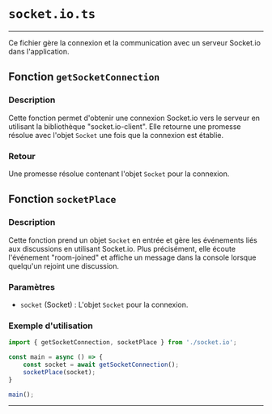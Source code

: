 # `socket.io.ts`
---

Ce fichier gère la connexion et la communication avec un serveur Socket.io dans l'application.

## Fonction `getSocketConnection`

### Description
Cette fonction permet d'obtenir une connexion Socket.io vers le serveur en utilisant la bibliothèque "socket.io-client". Elle retourne une promesse résolue avec l'objet `Socket` une fois que la connexion est établie.

### Retour
Une promesse résolue contenant l'objet `Socket` pour la connexion.

## Fonction `socketPlace`

### Description
Cette fonction prend un objet `Socket` en entrée et gère les événements liés aux discussions en utilisant Socket.io. Plus précisément, elle écoute l'événement "room-joined" et affiche un message dans la console lorsque quelqu'un rejoint une discussion.

### Paramètres
- `socket` (Socket) : L'objet `Socket` pour la connexion.

### Exemple d'utilisation
```javascript
import { getSocketConnection, socketPlace } from './socket.io';

const main = async () => {
    const socket = await getSocketConnection();
    socketPlace(socket);
}

main();
```

---